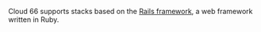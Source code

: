 <!-- usedin: [ _rails/deployment/rails-stacks-v1.md] -->

Cloud 66 supports stacks based on the [Rails framework](http://rubyonrails.org/), a web framework written in Ruby.

